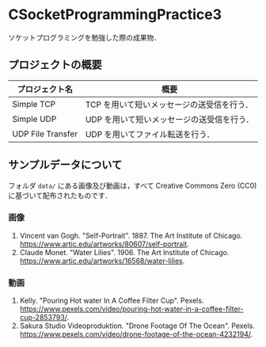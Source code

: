 # CSocketProgrammingPractice3
ソケットプログラミングを勉強した際の成果物．


## プロジェクトの概要

|プロジェクト名|概要|
|---|---|
|Simple TCP|TCP を用いて短いメッセージの送受信を行う．|
|Simple UDP|UDP を用いて短いメッセージの送受信を行う．|
|UDP File Transfer|UDP を用いてファイル転送を行う．|


## サンプルデータについて

フォルダ `data/` にある画像及び動画は，すべて Creative Commons Zero (CC0) に基づいて配布されたものです．


### 画像

1. Vincent van Gogh. "Self-Portrait". 1887. The Art Institute of Chicago. <https://www.artic.edu/artworks/80607/self-portrait>.
1. Claude Monet. "Water Lilies". 1906. The Art Institute of Chicago. <https://www.artic.edu/artworks/16568/water-lilies>.


### 動画

1. Kelly. "Pouring Hot water In A Coffee Filter Cup". Pexels. <https://www.pexels.com/video/pouring-hot-water-in-a-coffee-filter-cup-2853793/>.
1. Sakura Studio Videoproduktion. "Drone Footage Of The Ocean". Pexels. <https://www.pexels.com/video/drone-footage-of-the-ocean-4232194/>.
